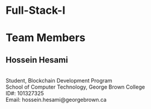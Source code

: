 # Full-Stack-I
# Team Members
<h2>Hossein Hesami</h2> <br>
Student, Blockchain Development Program <br>
School of Computer Technology, George Brown College <br>
ID#: 101327325 <br>
Email: hossein.hesami@georgebrown.ca

